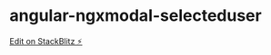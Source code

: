 # angular-ngxmodal-selecteduser

[Edit on StackBlitz ⚡️](https://stackblitz.com/edit/angular-ngxmodal-selecteduser)
